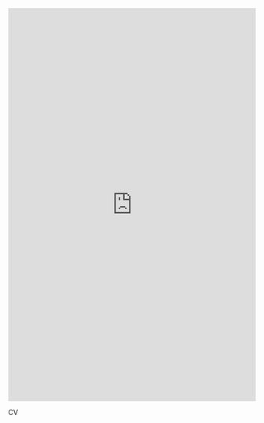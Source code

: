 <iframe src="https://docs.google.com/gview?url=https://github.com/allison-matthews/allison-matthews.github.io/raw/master/pdfs/matthews_cv.pdf&embedded=true" style="width:100%;height:800px" frameborder="0"></iframe>

<!--HTML object tag starts here-->
<object data="https://github.com/allison-matthews/allison-matthews.github.io/raw/master/pdfs/matthews_cv.pdf">CV
<!--HTML object tag ends here-->
</object>
		
